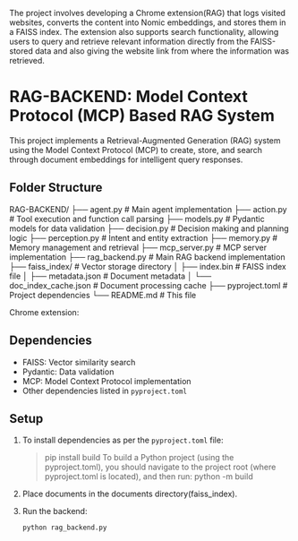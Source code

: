 The project involves developing a Chrome extension(RAG) that logs visited websites, converts the content into Nomic embeddings, and stores them in a FAISS index. The extension also supports search functionality, allowing users to query and retrieve relevant information directly from the FAISS-stored data and also giving the website link from where the information was retrieved.

# RAG-BACKEND: Model Context Protocol (MCP) Based RAG System

This project implements a Retrieval-Augmented Generation (RAG) system using the Model Context Protocol (MCP) to create, store, and search through document embeddings for intelligent query responses.


## Folder Structure
RAG-BACKEND/
├── agent.py # Main agent implementation
├── action.py # Tool execution and function call parsing
├── models.py # Pydantic models for data validation
├── decision.py # Decision making and planning logic
├── perception.py # Intent and entity extraction
├── memory.py # Memory management and retrieval
├── mcp_server.py # MCP server implementation
├── rag_backend.py # Main RAG backend implementation
├── faiss_index/ # Vector storage directory
│ ├── index.bin # FAISS index file
│ ├── metadata.json # Document metadata
│ └── doc_index_cache.json # Document processing cache
├── pyproject.toml # Project dependencies
└── README.md # This file

Chrome extension:



## Dependencies

- FAISS: Vector similarity search
- Pydantic: Data validation
- MCP: Model Context Protocol implementation
- Other dependencies listed in `pyproject.toml`

## Setup

1. To install dependencies as per the `pyproject.toml` file:   

   >pip install build
   To build a Python project (using the pyproject.toml), you should navigate to the project root (where pyproject.toml is located), and then run:
   >python -m build

2. Place documents in the documents directory(faiss_index).

3. Run the backend:
   ```bash
   python rag_backend.py
   ```